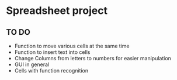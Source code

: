 # Spreadsheet project
## TO DO
* Function to move various cells at the same time
* Function to insert text into cells
* Change Columns from letters to numbers for easier manipulation
* GUI in general
* Cells with function recognition
